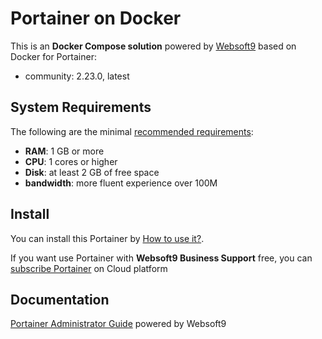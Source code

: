 # Portainer on Docker  

This is an **Docker Compose solution** powered by [Websoft9](https://www.websoft9.com) based on Docker for Portainer:


 - community:  2.23.0, latest


## System Requirements

The following are the minimal [recommended requirements](https://documentation.portainer.io/v2.0-be/deploy/requirements/):

* **RAM**: 1 GB or more
* **CPU**: 1 cores or higher
* **Disk**: at least 2 GB of free space
* **bandwidth**: more fluent experience over 100M  

## Install

You can install this Portainer by [How to use it?](https://github.com/Websoft9/docker-library#how-to-use-it).   

If you want use Portainer with **Websoft9 Business Support** free, you can [subscribe Portainer](https://www.websoft9.com/apps) on Cloud platform

## Documentation

[Portainer Administrator Guide](https://support.websoft9.com/docs/portainer) powered by Websoft9